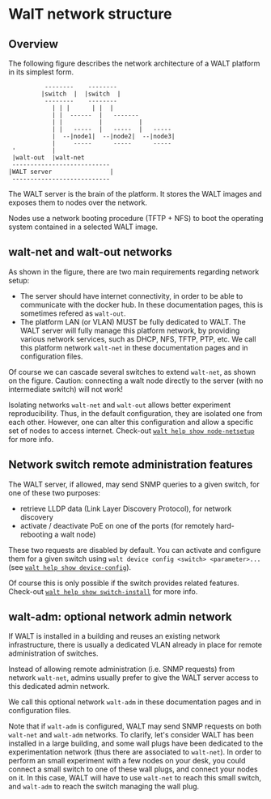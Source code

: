 
# WalT network structure

## Overview

The following figure describes the network architecture of a WALT platform in its simplest form.

```
          --------    --------
         |switch  |  |switch  |
          --------    --------
            | | |      | |  |
            | |  ------  |   -------
            | |          |          |
            | |   -----  |   -----  |   -----
            |  --|node1|  --|node2|  --|node3|
            |     -----      -----      -----
 '          |
 |walt-out  |walt-net
 ---------------------------
|WALT server                |
 ---------------------------
```

The WALT server is the brain of the platform. It stores the WALT images and exposes them
to nodes over the network.

Nodes use a network booting procedure (TFTP + NFS) to boot the operating system contained
in a selected WALT image.


## walt-net and walt-out networks

As shown in the figure, there are two main requirements regarding network setup:
* The server should have internet connectivity, in order to be able to communicate with the docker hub.
  In these documentation pages, this is sometimes refered as `walt-out`.
* The platform LAN (or VLAN) MUST be fully dedicated to WALT. The WALT server will fully manage this
  platform network, by providing various network services, such as DHCP, NFS, TFTP, PTP, etc. We call
  this platform network `walt-net` in these documentation pages and in configuration files.

Of course we can cascade several switches to extend `walt-net`, as shown on the figure.
Caution: connecting a walt node directly to the server (with no intermediate switch) will not work!

Isolating networks `walt-net` and `walt-out` allows better experiment reproducibility. Thus, in the
default configuration, they are isolated one from each other. However, one can alter this configuration
and allow a specific set of nodes to access internet. Check-out [`walt help show node-netsetup`](node-netsetup.md)
for more info.


## Network switch remote administration features

The WALT server, if allowed, may send SNMP queries to a given switch, for one of these two purposes:
* retrieve LLDP data (Link Layer Discovery Protocol), for network discovery
* activate / deactivate PoE on one of the ports (for remotely hard-rebooting a walt node)

These two requests are disabled by default. You can activate and configure them for a given switch
using `walt device config <switch> <parameter>...` (see [`walt help show device-config`](device-config.md)).

Of course this is only possible if the switch provides related features.
Check-out [`walt help show switch-install`](switch-install.md) for more info.


## walt-adm: optional network admin network

If WALT is installed in a building and reuses an existing network infrastructure, there is usually
a dedicated VLAN already in place for remote administration of switches.

Instead of allowing remote administration (i.e. SNMP requests) from network `walt-net`, admins usually
prefer to give the WALT server access to this dedicated admin network.

We call this optional network `walt-adm` in these documentation pages and in configuration files.

Note that if `walt-adm` is configured, WALT may send SNMP requests on both `walt-net` and `walt-adm`
networks. To clarify, let's consider WALT has been installed in a large building, and some wall plugs
have been dedicated to the experimentation network (thus there are associated to `walt-net`).
In order to perform an small experiment with a few nodes on your desk, you could connect a small
switch to one of these wall plugs, and connect your nodes on it. In this case, WALT will have to use
`walt-net` to reach this small switch, and `walt-adm` to reach the switch managing the wall plug.


